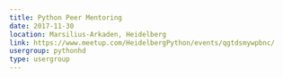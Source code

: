 ```yaml
---
title: Python Peer Mentoring
date: 2017-11-30
location: Marsilius-Arkaden, Heidelberg
link: https://www.meetup.com/HeidelbergPython/events/qgtdsmywpbnc/
usergroup: pythonhd
type: usergroup
---
```

